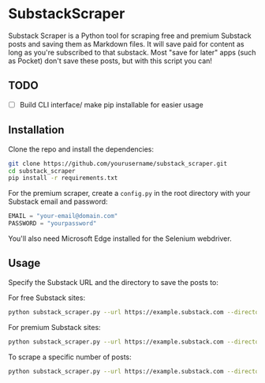 ﻿# SubstackScraper

Substack Scraper is a Python tool for scraping free and premium Substack posts and saving them as Markdown 
files. It will save paid for content as long as you're subscribed to that substack. Most "save for later" apps (such 
as Pocket) don't save these posts, but with this script you can!

## TODO

- [ ] Build CLI interface/ make pip installable for easier usage

## Installation

Clone the repo and install the dependencies:

```bash
git clone https://github.com/yourusername/substack_scraper.git
cd substack_scraper
pip install -r requirements.txt
```

For the premium scraper, create a `config.py` in the root directory with your Substack email and password:

```python
EMAIL = "your-email@domain.com"
PASSWORD = "yourpassword"
```

You'll also need Microsoft Edge installed for the Selenium webdriver.

## Usage

Specify the Substack URL and the directory to save the posts to:


For free Substack sites:

```bash
python substack_scraper.py --url https://example.substack.com --directory /path/to/save/posts
```

For premium Substack sites:

```bash
python substack_scraper.py --url https://example.substack.com --directory /path/to/save/posts --premium
```

To scrape a specific number of posts:

```bash
python substack_scraper.py --url https://example.substack.com --directory /path/to/save/posts --number 5
```
